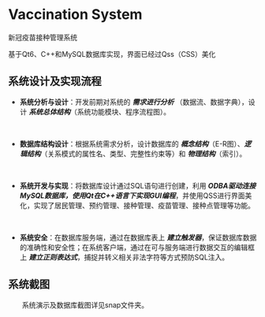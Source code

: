 # Vaccination System
新冠疫苗接种管理系统

基于Qt6、C++和MySQL数据库实现，界面已经过Qss（CSS）美化

## 系统设计及实现流程

+ **系统分析与设计**：开发前期对系统的 ***需求进行分析*** （数据流、数据字典），设计 ***系统总体结构***（系统功能模块、程序流程图）。
<br/>

+ **数据库结构设计**：根据系统需求分析，设计数据库的 ***概念结构***（E-R图）、***逻辑结构***（关系模式的属性名、类型、完整性约束等）和 ***物理结构***（索引）。
<br/>

+ **系统开发与实现**：将数据库设计通过SQL语句进行创建，利用 ***ODBA驱动连接MySQL数据库，使用Qt在C++语言下实现GUI编程***，并使用QSS进行界面美化，实现了居民管理、预约管理、接种管理、疫苗管理、接种点管理等功能。
<br/>

+ **系统安全**：在数据库服务端，通过在数据库表上 ***建立触发器***，保证数据库数据的准确性和安全性；在系统客户端，通过在可与服务端进行数据交互的编辑框上 ***建立正则表达式***，捕捉并转义相关非法字符等方式预防SQL注入。

## 系统截图

&emsp;&emsp;系统演示及数据库截图详见snap文件夹。